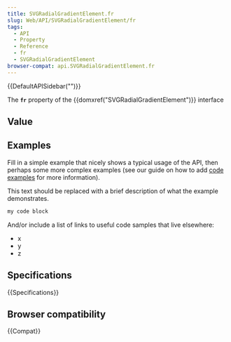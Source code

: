 ```yaml
---
title: SVGRadialGradientElement.fr
slug: Web/API/SVGRadialGradientElement/fr
tags:
  - API
  - Property
  - Reference
  - fr
  - SVGRadialGradientElement
browser-compat: api.SVGRadialGradientElement.fr
---
```

{{DefaultAPISidebar("")}}

The **`fr`** property of the {{domxref("SVGRadialGradientElement")}} interface 

## Value



## Examples

Fill in a simple example that nicely shows a typical usage of the API, then perhaps some more complex examples (see our guide on how to add [code examples](/en-US/docs/MDN/Contribute/Structures/Code_examples) for more information).

This text should be replaced with a brief description of what the example demonstrates.

```js
my code block
```

And/or include a list of links to useful code samples that live elsewhere:

*   x
*   y
*   z

## Specifications

{{Specifications}}

## Browser compatibility

{{Compat}}


